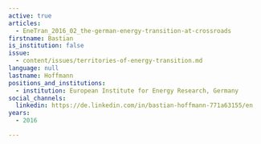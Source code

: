 ```yaml
---
active: true
articles:
  - EneTran_2016_02_the-german-energy-transition-at-crossroads
firstname: Bastian
is_institution: false
issue:
  - content/issues/territories-of-energy-transition.md
language: null
lastname: Hoffmann
positions_and_institutions:
  - institution: European Institute for Energy Research, Germany
social_channels:
  linkedin: https://de.linkedin.com/in/bastian-hoffmann-771a63155/en
years:
  - 2016

---
```

